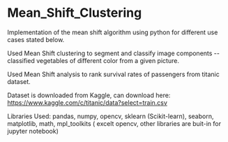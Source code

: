 # Mean_Shift_Clustering
Implementation of the mean shift algorithm using python for different use cases stated below.

Used Mean Shift clustering to segment and classify image components -- classified vegetables of different color from a given picture.

Used Mean Shift analysis to rank survival rates of passengers from titanic dataset.

Dataset is downloaded from Kaggle, can download here: https://www.kaggle.com/c/titanic/data?select=train.csv

Libraries Used: pandas, numpy, opencv, sklearn (Scikit-learn), seaborn, matplotlib, math, mpl_toolkits ( excelt opencv, other libraries are buit-in for jupyter notebook)




